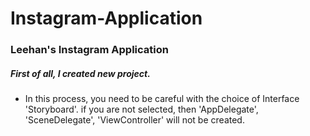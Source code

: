 # Instagram-Application
### Leehan's Instagram Application 

##### First of all, I created new project.
* In this process, you need to be careful with the choice of Interface 'Storyboard'.
if you are not selected, then 'AppDelegate', 'SceneDelegate', 'ViewController' will not be created. 
